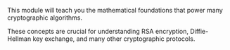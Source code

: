 This module will teach you the mathematical foundations that power many cryptographic algorithms.

These concepts are crucial for understanding RSA encryption, Diffie-Hellman key exchange, and many other cryptographic protocols.